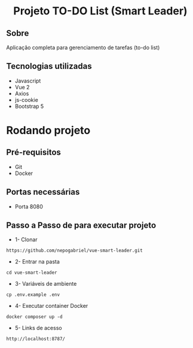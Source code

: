 <h1 align="center">
Projeto TO-DO List (Smart Leader)
</h1>

## Sobre
Aplicação completa para gerenciamento de tarefas (to-do list)

## Tecnologias utilizadas
- Javascript
- Vue 2
- Axios
- js-cookie
- Bootstrap 5

# Rodando projeto
## Pré-requisitos
- Git
- Docker

## Portas necessárias
- Porta 8080

## Passo a Passo de para executar projeto
- 1- Clonar
```URL
https://github.com/nepogabriel/vue-smart-leader.git
```

- 2- Entrar na pasta
```
cd vue-smart-leader
```

- 3- Variáveis de ambiente
```
cp .env.example .env
```

- 4- Executar container Docker
```
docker composer up -d
```

- 5- Links de acesso
```URL
http://localhost:8787/
```
